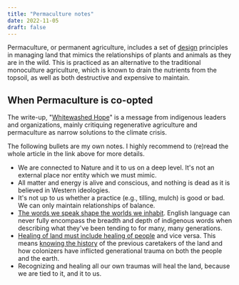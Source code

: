```yaml
---
title: "Permaculture notes"
date: 2022-11-05
draft: false
---
```


Permaculture, or permanent agriculture, includes a set of
[design](/design) principles in managing land that mimics the
relationships of plants and animals as they are in the wild. This is
practiced as an alternative to the traditional monoculture agriculture,
which is known to drain the nutrients from the topsoil, as well as both
destructive and expensive to maintain.

## When Permaculture is co-opted

The write-up, "[Whitewashed Hope](https://docs.google.com/document/d/1er9ixhlZWmwNgywzKPNPuGVfrM5KjeRBdVMiIsjtLUM/edit)"
is a message from indigenous leaders and organizations,
mainly critiquing regenerative agriculture and permaculture as
narrow solutions to the climate crisis.

The following bullets are my own notes.
I highly recommend to (re)read the whole article in the link above for more details.

- We are connected to Nature and it to us on a deep level.
It's not an external place nor entity which we must mimic.
- All matter and energy is alive and conscious,
and nothing is dead as it is believed in Western ideologies.
- It's not up to us whether a practice (e.g., tilling, mulch) is good or bad.
We can only maintain relationships of balance.
- [The words we speak shape the worlds we inhabit](/communication).
English language can never fully encompass the breadth and depth
of indigenous words when describing what they've been tending to for many, many
generations.
- [Healing of land must include healing of people](/social-ecology) and vice versa.
This means [knowing the history](/second-order-thinking) of the previous caretakers of the land and how
colonizers have inflicted generational trauma on both the people and the earth.
- Recognizing and healing all our own traumas will heal the land,
because we are tied to it, and it to us.
